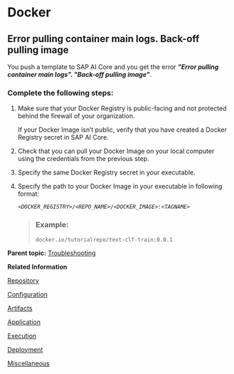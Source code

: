 <!-- loio1945aa4b513c41c9a1fa6dc9301f7b67 -->

# Docker



<a name="loio1945aa4b513c41c9a1fa6dc9301f7b67__section_vjg_yqk_vsb"/>

## Error pulling container main logs. Back-off pulling image

You push a template to SAP AI Core and you get the error ***"Error pulling container main logs". "Back-off pulling image"***.



### Complete the following steps:

1.  Make sure that your Docker Registry is public-facing and not protected behind the firewall of your organization.

    If your Docker Image isn’t public, verify that you have created a Docker Registry secret in SAP AI Core.

2.  Check that you can pull your Docker Image on your local computer using the credentials from the previous step.
3.  Specify the same Docker Registry secret in your executable.
4.  Specify the path to your Docker Image in your executable in following format:

    <code><i class="varname">&lt;DOCKER_REGISTRY&gt;</i>/<i class="varname">&lt;REPO_NAME&gt;</i>/<i class="varname">&lt;DOCKER_IMAGE&gt;</i>:<i class="varname">&lt;TAGNAME&gt;</i></code>

    > ### Example:  
    > `docker.io/tutorialrepo/text-clf-train:0.0.1`


**Parent topic:** [Troubleshooting](troubleshooting-3da90ba.md "For troubleshooting information, see the following sections:")

**Related Information**  


[Repository](repository-fcad603.md "")

[Configuration](configuration-047fad5.md "")

[Artifacts](artifacts-c655daa.md "")

[Application](application-7f1e35b.md "")

[Execution](execution-5ccde4d.md "")

[Deployment](deployment-a10fa8a.md "")

[Miscellaneous](miscellaneous-10622b5.md "")

